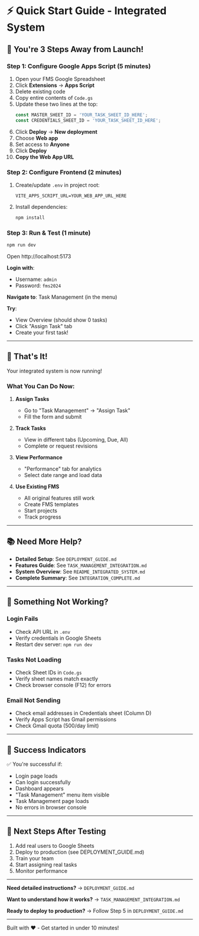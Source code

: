 # ⚡ Quick Start Guide - Integrated System

## 🎯 You're 3 Steps Away from Launch!

### Step 1: Configure Google Apps Script (5 minutes)

1. Open your FMS Google Spreadsheet
2. Click **Extensions** → **Apps Script**
3. Delete existing code
4. Copy entire contents of `Code.gs`
5. Update these two lines at the top:
   ```javascript
   const MASTER_SHEET_ID = 'YOUR_TASK_SHEET_ID_HERE';
   const CREDENTIALS_SHEET_ID = 'YOUR_TASK_SHEET_ID_HERE';
   ```
6. Click **Deploy** → **New deployment**
7. Choose **Web app**
8. Set access to **Anyone**
9. Click **Deploy**
10. **Copy the Web App URL**

### Step 2: Configure Frontend (2 minutes)

1. Create/update `.env` in project root:
   ```env
   VITE_APPS_SCRIPT_URL=YOUR_WEB_APP_URL_HERE
   ```

2. Install dependencies:
   ```bash
   npm install
   ```

### Step 3: Run & Test (1 minute)

```bash
npm run dev
```

Open http://localhost:5173

**Login with**:
- Username: `admin`
- Password: `fms2024`

**Navigate to**: Task Management (in the menu)

**Try**:
- View Overview (should show 0 tasks)
- Click "Assign Task" tab
- Create your first task!

---

## 🎉 That's It!

Your integrated system is now running!

### What You Can Do Now:

1. **Assign Tasks**
   - Go to "Task Management" → "Assign Task"
   - Fill the form and submit

2. **Track Tasks**
   - View in different tabs (Upcoming, Due, All)
   - Complete or request revisions

3. **View Performance**
   - "Performance" tab for analytics
   - Select date range and load data

4. **Use Existing FMS**
   - All original features still work
   - Create FMS templates
   - Start projects
   - Track progress

---

## 📚 Need More Help?

- **Detailed Setup**: See `DEPLOYMENT_GUIDE.md`
- **Features Guide**: See `TASK_MANAGEMENT_INTEGRATION.md`
- **System Overview**: See `README_INTEGRATED_SYSTEM.md`
- **Complete Summary**: See `INTEGRATION_COMPLETE.md`

---

## 🐛 Something Not Working?

### Login Fails
- Check API URL in `.env`
- Verify credentials in Google Sheets
- Restart dev server: `npm run dev`

### Tasks Not Loading
- Check Sheet IDs in `Code.gs`
- Verify sheet names match exactly
- Check browser console (F12) for errors

### Email Not Sending
- Check email addresses in Credentials sheet (Column D)
- Verify Apps Script has Gmail permissions
- Check Gmail quota (500/day limit)

---

## 🎊 Success Indicators

✅ You're successful if:
- Login page loads
- Can login successfully
- Dashboard appears
- "Task Management" menu item visible
- Task Management page loads
- No errors in browser console

---

## 🚀 Next Steps After Testing

1. Add real users to Google Sheets
2. Deploy to production (see DEPLOYMENT_GUIDE.md)
3. Train your team
4. Start assigning real tasks
5. Monitor performance

---

**Need detailed instructions?** → `DEPLOYMENT_GUIDE.md`

**Want to understand how it works?** → `TASK_MANAGEMENT_INTEGRATION.md`

**Ready to deploy to production?** → Follow Step 5 in `DEPLOYMENT_GUIDE.md`

---

Built with ❤️ - Get started in under 10 minutes!

